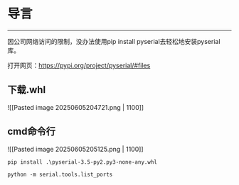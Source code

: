# 导言
---
因公司网络访问的限制，没办法使用pip install pyserial去轻松地安装pyserial库。

打开网页：https://pypi.org/project/pyserial/#files

## 下载.whl
![[Pasted image 20250605204721.png | 1100]]

## cmd命令行
![[Pasted image 20250605205125.png | 1100]]
```shell
pip install .\pyserial-3.5-py2.py3-none-any.whl

python -m serial.tools.list_ports
```
